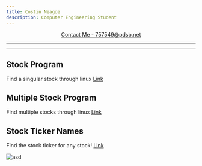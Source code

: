 ```yaml
---
title: Costin Neagoe
description: Computer Engineering Student
---
```


<p align="center">
    <a href="https://mail.google.com/mail/u/0/?fs=1&to=788513@pdsb.net&tf=cm">Contact Me - 757549@pdsb.net</a>
</p>

* * *

* * *

## Stock Program
Find a singular stock through linux
[Link](http://localhost:8888/notebooks/SINGLE.ipynb)
## Multiple Stock Program
Find multiple stocks through linux
[Link](http://localhost:8888/notebooks/workingstockwithmultiple.ipynb)

## Stock Ticker Names
Find the stock ticker for any stock! 
[Link](https://stockanalysis.com/stocks/)


![asd](https://www.waldenu.edu/media/4691/seo-1063-bs-stock-market-quotes-from-a-com-18939602-1200x675)
